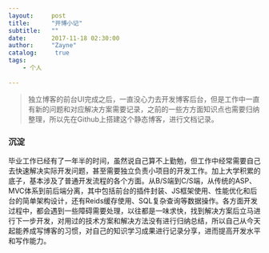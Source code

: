 ```yaml
---
layout:     post
title:      "开博小记"
subtitle:   ""
date:       2017-11-18 02:30:00
author:     "Zayne"
catalog:     true
tags:
    - 个人
    
---
```

>独立博客的前台UI完成之后，一直没心力去开发博客后台，但是工作中一直有新的问题和对应解决方案需要记录，之前的一些方方面知识点也需要归纳整理，所以先在Github上搭建这个静态博客，进行文档记录。
>


### 沉淀

  毕业工作已经有了一年半的时间，虽然说自己算不上勤勉，但工作中经常需要自己去快速解决实际开发问题，甚至需要独立负责小项目的开发工作。加上大学积累的底子，基本涉及了普通开发流程的各个方面。从B/S端到C/S端，从传统的ASP、MVC体系到前后端分离，其中包括前台的插件封装、JS框架使用、性能优化和后台的简单架构设计，还有Reids缓存使用、SQL复杂查询等数据操作。各方面开发过程中，都会遇到一些障碍需要处理，以往都是一味求快，找到解决方案后立马进行下一步开发，对用过的技术方案和解决方法没有进行归纳总结，所以自己从今天起能养成写博客的习惯，对自己的知识学习成果进行记录分享，进而提高开发水平和写作能力。